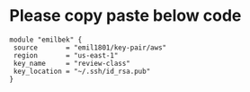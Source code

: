 # Please copy paste below code

 ```
module "emilbek" {
  source       = "emil1801/key-pair/aws"
  region       = "us-east-1"
  key_name     = "review-class"
  key_location = "~/.ssh/id_rsa.pub"
}
```